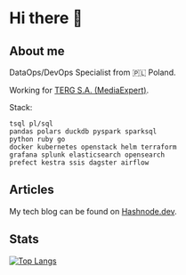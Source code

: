 <!--![mikelogaciuk](./img/homescreen.png)-->

<!-- <p align="center">
  <a href="https://github.com/mikelogaciuk">
    <img width="1000" src="https://github.com/mikelogaciuk/mikelogaciuk/raw/main/img/homescreen_n.png" alt="logo" />
  </a>
</p> -->

# Hi there 👋

## About me

DataOps/DevOps Specialist from :poland: Poland.

Working for [TERG S.A. (MediaExpert)](https://mediaexpert.pl).
  
Stack:

    tsql pl/sql 
    pandas polars duckdb pyspark sparksql
    python ruby go
    docker kubernetes openstack helm terraform
    grafana splunk elasticsearch opensearch
    prefect kestra ssis dagster airflow

## Articles
My tech blog can be found on [Hashnode.dev](https://mlog.hashnode.dev/).

## Stats

[![Top Langs](https://github-readme-stats.vercel.app/api/top-langs/?username=mikelogaciuk&layout=compact)](https://github.com/anuraghazra/github-readme-stats)
